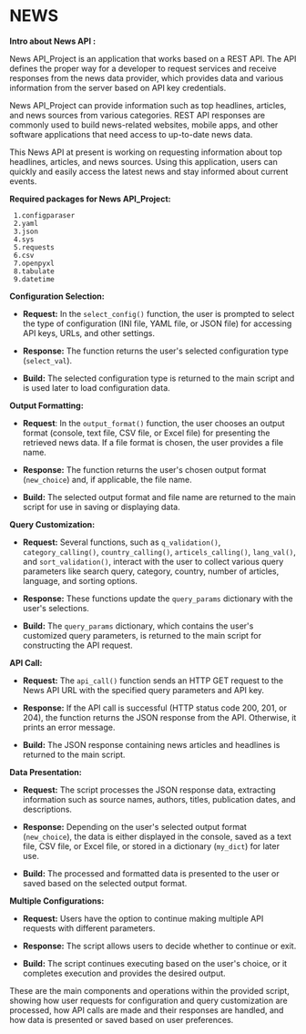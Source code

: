 # NEWS
**Intro about News API :**

News API_Project is an application that works based on a REST API. The API defines the proper way for a developer to request services and receive responses from the news data provider, which provides data and various information from the server based on API key credentials.

News API_Project can provide information such as top headlines, articles, and news sources from various categories. REST API responses are commonly used to build news-related websites, mobile apps, and other software applications that need access to up-to-date news data.

This News API at present is working on requesting information about top headlines, articles, and news sources. Using this application, users can quickly and easily access the latest news and stay informed about current events.


**Required packages for News API_Project:**
       
     1.configparaser
     2.yaml
     3.json
     4.sys
     5.requests
     6.csv
     7.openpyxl
     8.tabulate
     9.datetime
**Configuration Selection:**

   - **Request:** In the `select_config()` function, the user is prompted to select the type of configuration (INI file, YAML file, or JSON file) for accessing API keys, URLs, and other settings.
   
   - **Response:** The function returns the user's selected configuration type (`select_val`).

   - **Build:** The selected configuration type is returned to the main script and is used later to load configuration data.

 **Output Formatting:**

   - **Request**: In the `output_format()` function, the user chooses an output format (console, text file, CSV file, or Excel file) for presenting the retrieved news data. If a file format is chosen, the user provides a file name.

   - **Response:** The function returns the user's chosen output format (`new_choice`) and, if applicable, the file name.

   - **Build:** The selected output format and file name are returned to the main script for use in saving or displaying data.

 **Query Customization:**

   - **Request:** Several functions, such as `q_validation()`, `category_calling()`, `country_calling()`, `articels_calling()`, `lang_val()`, and `sort_validation()`, interact with the user to collect various query parameters like search query, category, country, number of articles, language, and sorting options.

   - **Response:** These functions update the `query_params` dictionary with the user's selections.

   - **Build:** The `query_params` dictionary, which contains the user's customized query parameters, is returned to the main script for constructing the API request.

 **API Call:**

   - **Request:** The `api_call()` function sends an HTTP GET request to the News API URL with the specified query parameters and API key.

   - **Response:** If the API call is successful (HTTP status code 200, 201, or 204), the function returns the JSON response from the API. Otherwise, it prints an error message.

   - **Build:** The JSON response containing news articles and headlines is returned to the main script.

 **Data Presentation:**

   - **Request:** The script processes the JSON response data, extracting information such as source names, authors, titles, publication dates, and descriptions.

   - **Response:** Depending on the user's selected output format (`new_choice`), the data is either displayed in the console, saved as a text file, CSV file, or Excel file, or stored in a dictionary (`my_dict`) for later use.

   - **Build:** The processed and formatted data is presented to the user or saved based on the selected output format.

 **Multiple Configurations:**

   - **Request:** Users have the option to continue making multiple API requests with different parameters.

   - **Response:** The script allows users to decide whether to continue or exit.

   - **Build:** The script continues executing based on the user's choice, or it completes execution and provides the desired output.

These are the main components and operations within the provided script, showing how user requests for configuration and query customization are processed, how API calls are made and their responses are handled, and how data is presented or saved based on user preferences.
